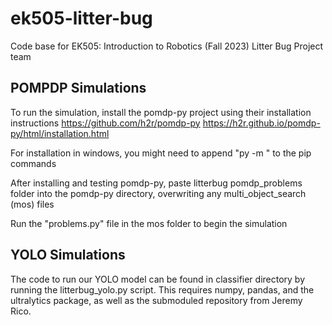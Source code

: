 # ek505-litter-bug
Code base for EK505: Introduction to Robotics (Fall 2023) Litter Bug Project team

## POMPDP Simulations
To run the simulation, install the pomdp-py project using their installation instructions 
https://github.com/h2r/pomdp-py
https://h2r.github.io/pomdp-py/html/installation.html

For installation in windows, you might need to append "py -m " to the pip commands

After installing and testing pomdp-py, paste litterbug pomdp_problems folder into the pomdp-py directory, overwriting any multi_object_search (mos) files 

Run the "problems.py" file in the mos folder to begin the simulation

## YOLO Simulations
The code to run our YOLO model can be found in classifier directory by running the litterbug_yolo.py script. This requires numpy, pandas, and the ultralytics package, as well as the submoduled repository from Jeremy Rico.
